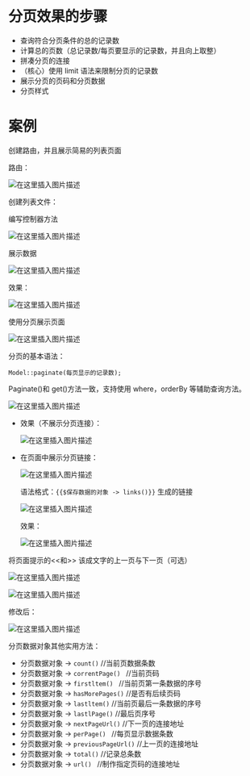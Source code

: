 # 分页效果的步骤

- 查询符合分页条件的总的记录数
- 计算总的页数（总记录数/每页要显示的记录数，并且向上取整）
- 拼凑分页的连接
- （核心）使用 limit 语法来限制分页的记录数
- 展示分页的页码和分页数据
- 分页样式

# 案例

创建路由，并且展示简易的列表页面

路由：

![在这里插入图片描述](Laravel数据分页.assets/20200831084201209-1642244743589128.png)

创建列表文件：

编写控制器方法

![在这里插入图片描述](Laravel数据分页.assets/20200831084211495.png)

展示数据

![在这里插入图片描述](Laravel数据分页.assets/20200831084219203.png)

效果：

![在这里插入图片描述](Laravel数据分页.assets/20200831084249404.png)

使用分页展示页面

![在这里插入图片描述](Laravel数据分页.assets/20200831084325697.png)

分页的基本语法：

```
Model::paginate(每页显示的记录数);
```

Paginate()和 get()方法一致，支持使用 where，orderBy 等辅助查询方法。

![在这里插入图片描述](Laravel数据分页.assets/20200831084345654.png)

- 效果（不展示分页连接）：

  ![在这里插入图片描述](Laravel数据分页.assets/20200831084352474.png)

- 在页面中展示分页链接：

  ![在这里插入图片描述](Laravel数据分页.assets/20200831084645310.png)

  语法格式：`{{$保存数据的对象 -> links()}}` 生成的链接

  ![在这里插入图片描述](Laravel数据分页.assets/20200831084655841.png)

  效果：

  ![在这里插入图片描述](Laravel数据分页.assets/20200831084705349.png)

将页面提示的<<和>> 该成文字的上一页与下一页（可选）

![在这里插入图片描述](Laravel数据分页.assets/20200831084719616.png)

![在这里插入图片描述](Laravel数据分页.assets/20200831084726466.png)

修改后：

![在这里插入图片描述](Laravel数据分页.assets/20200831084738689.png)

分页数据对象其他实用方法：

- 分页数据对象 -> `count()` //当前页数据条数
- 分页数据对象 -> `correntPage() ` //当前页码
- 分页数据对象 -> `firstltem() ` //当前页第一条数据的序号
- 分页数据对象 -> `hasMorePages()` //是否有后续页码
- 分页数据对象 -> `lastltem()` //当前页最后一条数据的序号
- 分页数据对象 -> `lastlPage()` //最后页序号
- 分页数据对象 -> `nextPageUrl()` //下一页的连接地址
- 分页数据对象 -> `perPage() ` //每页显示数据条数
- 分页数据对象 -> `previousPageUrl()` //上一页的连接地址
- 分页数据对象 -> `total()` //记录总条数
- 分页数据对象 -> `url() ` //制作指定页码的连接地址